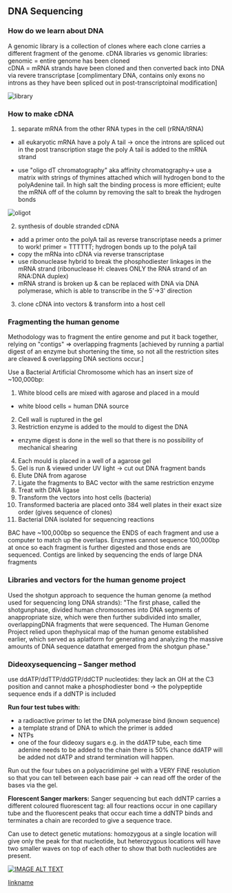 ## DNA Sequencing

### How do we learn about DNA

A genomic library is a collection of clones where each clone carries a different
fragment of the genome. cDNA libraries vs genomic libraries:
genomic = entire genome has been cloned <br/>
cDNA = mRNA strands have been cloned and then converted back into DNA via
revere transcriptase [complimentary DNA, contains only exons no introns as
they have been spliced out in post-transcriptoinal modification]<br/>

![library](https://www.mun.ca/biology/desmid/brian/BIOL2060/BIOL2060-20/20_28.jpg)

### How to make cDNA
1. separate mRNA from the other RNA types in the cell (rRNA/tRNA)
  + all eukaryotic mRNA have a poly A tail -> once the introns are spliced out
  in the post transcription stage the poly A tail is added to the mRNA strand

  + use "oligo dT chromatography" aka affinity chromatography-> use a
  matrix with strings of thymines attached which will hydrogen bond to the
  polyAdenine tail. In high salt the binding process is more efficient; eulte
  the mRNA off of the column by removing the salt to break the hydrogen
  bonds

![oligot](http://nptel.ac.in/courses/102103013/module4/lec3/images/2.png)

2. synthesis of double stranded cDNA
  + add a primer onto the polyA tail as reverse transcriptase needs a primer
  to work! primer = TTTTTT; hydrogen bonds up to the polyA tail
  + copy the mRNa into cDNA via reverse transcriptase
  + use ribonuclease hybrid to break the phosphodiester linkages in the
  mRNA strand (ribonuclease H: cleaves ONLY the RNA strand of an
  RNA:DNA duplex)
  + mRNA strand is broken up & can be replaced with DNA via DNA
  polymerase, which is able to transcribe in the 5'->3' direction

3. clone cDNA into vectors & transform into a host cell

### Fragmenting the human genome

Methodology was to fragment the entire genome and put it back together,
relying on "contigs" => overlapping fragments [achieved by running a partial
digest of an enzyme but shortening the time, so not all the restriction sites are
cleaved & overlapping DNA sections occur.]

Use a Bacterial Artificial Chromosome which has an insert size of ~100,000bp:
1. White blood cells are mixed with agarose and placed in a mould
  + white blood cells = human DNA source
2. Cell wall is ruptured in the gel
3. Restriction enzyme is added to the mould to digest the DNA
  + enzyme digest is done in the well so that there is no possibility of
mechanical shearing
4. Each mould is placed in a well of a agarose gel
5. Gel is run & viewed under UV light -> cut out DNA fragment bands
6. Elute DNA from agarose
7. Ligate the fragments to BAC vector with the same restriction enzyme
8. Treat with DNA ligase
9. Transform the vectors into host cells (bacteria)
10. Transformed bacteria are placed onto 384 well plates in their exact size
order (gives sequence of clones)
11. Bacterial DNA isolated for sequencing reactions

BAC have ~100,000bp so sequence the ENDS of each fragment and use a
computer to match up the overlaps. Enzymes cannot sequence 100,000bp at once so each fragment is further
digested and those ends are sequenced. Contigs are linked by sequencing the ends of large DNA fragments

### Libraries and vectors for the human genome project

Used the shotgun approach to sequence the human genome (a method used
for sequencing long DNA strands): "The first phase, called the shotgunphase,
divided human chromosomes into DNA segments of anappropriate size, which
were then further subdivided into smaller, overlappingDNA fragments that were
sequenced. The Human Genome Project relied upon thephysical map of the
human genome established earlier, which served as aplatform for generating
and analyzing the massive amounts of DNA sequence datathat emerged from
the shotgun phase."

### Dideoxysequencing – Sanger method

use ddATP/ddTTP/ddGTP/ddCTP nucleotides: they lack an OH at the C3 position
and cannot make a phosphodiester bond -> the polypeptide sequence ends if a
ddNTP is included

**Run four test tubes with:**
+ a radioactive primer to let the DNA polymerase bind (known sequence)
+ a template strand of DNA to which the primer is added
+ NTPs
+ one of the four dideoxy sugars
e.g. in the ddATP tube, each time adenine needs to be added to the chain there
is 50% chance ddATP will be added not dATP and strand termination will
happen.

Run out the four tubes on a polyacridimine gel with a VERY FINE resolution so
that you can tell between each base pair -> can read off the order of the bases
via the gel.

**Florescent Sanger markers:** Sanger sequencing but each ddNTP carries a
different coloured fluorescent tag: all four reactions occur in one capillary tube
and the fluorescent peaks that occur each time a ddNTP binds and terminates a
chain are recorded to give a sequence trace.

Can use to detect genetic mutations: homozygous at a single location will give
only the peak for that nucleotide, but heterozygous locations will have two
smaller waves on top of each other to show that both nucleotides are present.

[![IMAGE ALT TEXT](http://img.youtube.com/vi/vK-HlMaitnE&t=8s/0.jpg)](http://www.youtube.com/watch?v=YvK-HlMaitnE&t=8s "DNA Sequencing: The Chain Termination Method (Sanger Method)")

[linkname](https://youtubevideourl)
